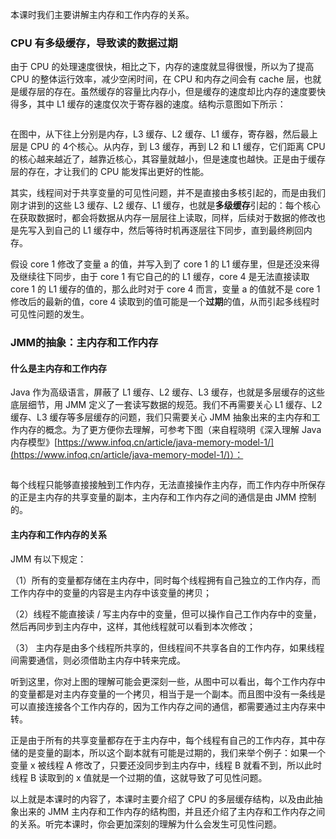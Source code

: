 
本课时我们主要讲解主内存和工作内存的关系。

### CPU 有多级缓存，导致读的数据过期

由于 CPU 的处理速度很快，相比之下，内存的速度就显得很慢，所以为了提高 CPU 的整体运行效率，减少空闲时间，在 CPU 和内存之间会有 cache 层，也就是缓存层的存在。虽然缓存的容量比内存小，但是缓存的速度却比内存的速度要快得多，其中 L1 缓存的速度仅次于寄存器的速度。结构示意图如下所示：

<img src="https://s0.lgstatic.com/i/image3/M01/7A/05/Cgq2xl54fTKALhevAAB_l3axT_o532.png" alt="" data-nodeid="30533">

在图中，从下往上分别是内存，L3 缓存、L2 缓存、L1 缓存，寄存器，然后最上层是 CPU 的 4个核心。从内存，到 L3 缓存，再到 L2 和 L1 缓存，它们距离 CPU 的核心越来越近了，越靠近核心，其容量就越小，但是速度也越快。正是由于缓存层的存在，才让我们的 CPU 能发挥出更好的性能。

其实，线程间对于共享变量的可见性问题，并不是直接由多核引起的，而是由我们刚才讲到的这些 L3 缓存、L2 缓存、L1 缓存，也就是**多级缓存**引起的：每个核心在获取数据时，都会将数据从内存一层层往上读取，同样，后续对于数据的修改也是先写入到自己的 L1 缓存中，然后等待时机再逐层往下同步，直到最终刷回内存。

假设 core 1 修改了变量 a 的值，并写入到了 core 1 的 L1 缓存里，但是还没来得及继续往下同步，由于 core 1 有它自己的的 L1 缓存，core 4 是无法直接读取 core 1 的 L1 缓存的值的，那么此时对于 core 4 而言，变量 a 的值就不是 core 1 修改后的最新的值，core 4 读取到的值可能是一个**过期**的值，从而引起多线程时可见性问题的发生。

### JMM的抽象：主内存和工作内存

#### 什么是主内存和工作内存

Java 作为高级语言，屏蔽了 L1 缓存、L2 缓存、L3 缓存，也就是多层缓存的这些底层细节，用&nbsp;JMM 定义了一套读写数据的规范。我们不再需要关心 L1 缓存、L2 缓存、L3 缓存等多层缓存的问题，我们只需要关心 JMM 抽象出来的主内存和工作内存的概念。为了更方便你去理解，可参考下图（来自程晓明《深入理解 Java 内存模型》[https://www.infoq.cn/article/java-memory-model-1/](https://www.infoq.cn/article/java-memory-model-1/)）：

<img src="https://s0.lgstatic.com/i/image3/M01/00/EF/Ciqah154fUGAS19LAAGap07f1AU762.png" alt="" data-nodeid="30551">

每个线程只能够直接接触到工作内存，无法直接操作主内存，而工作内存中所保存的正是主内存的共享变量的副本，主内存和工作内存之间的通信是由 JMM 控制的。

#### 主内存和工作内存的关系

JMM 有以下规定：

（1）所有的变量都存储在主内存中，同时每个线程拥有自己独立的工作内存，而工作内存中的变量的内容是主内存中该变量的拷贝；

（2）线程不能直接读 / 写主内存中的变量，但可以操作自己工作内存中的变量，然后再同步到主内存中，这样，其他线程就可以看到本次修改；

（3）&nbsp;主内存是由多个线程所共享的，但线程间不共享各自的工作内存，如果线程间需要通信，则必须借助主内存中转来完成。

听到这里，你对上图的理解可能会更深刻一些，从图中可以看出，每个工作内存中的变量都是对主内存变量的一个拷贝，相当于是一个副本。而且图中没有一条线是可以直接连接各个工作内存的，因为工作内存之间的通信，都需要通过主内存来中转。

正是由于所有的共享变量都存在于主内存中，每个线程有自己的工作内存，其中存储的是变量的副本，所以这个副本就有可能是过期的，我们来举个例子：如果一个变量 x 被线程 A 修改了，只要还没同步到主内存中，线程 B 就看不到，所以此时线程 B 读取到的 x 值就是一个过期的值，这就导致了可见性问题。

以上就是本课时的内容了，本课时主要介绍了 CPU 的多层缓存结构，以及由此抽象出来的 JMM&nbsp;主内存和工作内存的结构图，并且还介绍了主内存和工作内存之间的关系。听完本课时，你会更加深刻的理解为什么会发生可见性问题。
